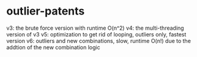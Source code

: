 # outlier-patents

v3: the brute force version with runtime O(n^2)
v4: the multi-threading version of v3
v5: optimization to get rid of looping, outliers only, fastest version
v6: outliers and new combinations, slow, runtime O(n!) due to the addtion of the new combination logic